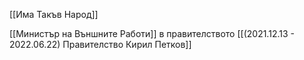 [[Има Такъв Народ]]

[[Министър на Външните Работи]] в правителството  [[(2021.12.13 - 2022.06.22) Правителство Кирил Петков]]